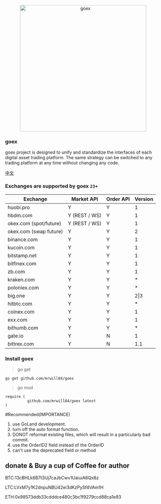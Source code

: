 <div align="center">
<img width="409" heigth="205" src="https://upload-images.jianshu.io/upload_images/6760989-dec7dc747846880e.png?imageMogr2/auto-orient/strip%7CimageView2/2/w/1240"  alt="goex">
</div>

### goex

goex project is designed to unify and standardize the interfaces of each digital asset trading platform. The same strategy can be switched to any trading platform at any time without changing any code.

[中文](https://github.com/mrwill84/goex/blob/dev/README.md)

### Exchanges are supported by goex `23+`

| Exchange               | Market API    | Order API | Version |
| ---------------------- | ------------- | --------- | ------- |
| huobi.pro              | Y             | Y         | 1       |
| hbdm.com               | Y (REST / WS) | Y         | 1       |
| okex.com (spot/future) | Y (REST / WS) | Y         | 1       |
| okex.com (swap future) | Y             | Y         | 2       |
| binance.com            | Y             | Y         | 1       |
| kucoin.com             | Y             | Y         | 1       |
| bitstamp.net           | Y             | Y         | 1       |
| bitfinex.com           | Y             | Y         | 1       |
| zb.com                 | Y             | Y         | 1       |
| kraken.com             | Y             | Y         | \*      |
| poloniex.com           | Y             | Y         | \*      |
| big.one                | Y             | Y         | 2\|3    |
| hitbtc.com             | Y             | Y         | \*      |
| coinex.com             | Y             | Y         | 1       |
| exx.com                | Y             | Y         | 1       |
| bithumb.com            | Y             | Y         | \*      |
| gate.io                | Y             | N         | 1       |
| bittrex.com            | Y             | N         | 1.1     |

### Install goex

> go get

`go get github.com/mrwill84/goex`

> go mod

```
require (
          github.com/mrwill84/goex latest
)
```

#Recommended(IMPORTANCE)

1. use GoLand development.
2. turn off the auto format function.
3. DONOT reformat existing files, which will result in a particularly bad commit.
4. use the OrderID2 field instead of the OrderID
5. can't use the deprecated field or method

## donate & Buy a cup of Coffee for author

BTC:13cBHLk6B7t3Uj7caJbCwv1UaiuiA6Qx8z

LTC:LVxM7y1K2dnpuNBU42ei3dKzPySf4VAm1H

ETH:0x98573ddb33cdddce480c3bc1f9279ccd88ca1e93
